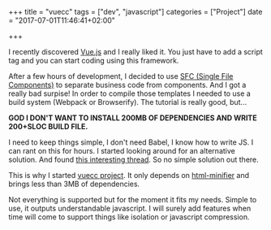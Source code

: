 +++
title = "vuecc"
tags = ["dev", "javascript"]
categories = ["Project"]
date = "2017-07-01T11:46:41+02:00"

+++

I recently discovered [Vue.js](https://vuejs.org) and I really liked it.
You just have to add a script tag and you can start coding using this framework.

After a few hours of development, I decided to use [SFC (Single File Components)](https://vuejs.org/v2/guide/single-file-components.html) to separate business code from components.
And I got a really bad surpise! In order to compile those templates I needed
to use a build system (Webpack or Browserify). The tutorial is really good, but...

**GOD I DON'T WANT TO INSTALL 200MB OF DEPENDENCIES AND WRITE 200+SLOC BUILD
FILE.**

I need to keep things simple, I don't need Babel, I know how to write JS. I can
rant on this for hours. I started looking around for an alternative solution.
And found [this interesting thread](https://www.reddit.com/r/vuejs/comments/5ops4d/light_weight_and_simple_way_to_use_single_file/). So no simple solution out there.

This is why I started [vuecc project](https://github.com/BackInMyDays/vuecc).
It only depends on [html-minifier](https://www.npmjs.com/package/html-minifier)
and brings less than 3MB of dependencies.

Not everything is supported	but for the moment it fits my needs. Simple to use,
it outputs understandable javascript. I will surely add features when time will
come to support things like isolation or javascript compression.
